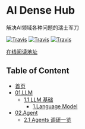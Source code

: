 # AI Dense Hub

解决AI领域各种问题的瑞士军刀


[![Travis](https://img.shields.io/badge/language-Java-blue.svg)]()
[![Travis](https://img.shields.io/badge/language-Python-red.svg)]()
[![Travis](https://img.shields.io/badge/language-Go-red.svg)]()

[在线阅读地址](https://blog.densehub.com)


## Table of Content

* [首页](/)
* [01.LLM](/01.大语言模型基础/)
  * [1.1 LLM 基础](/01.大语言模型基础/)
    * [1.Language Model](/01.大语言模型基础/1.语言模型/1.语言模型.md "1.语言模型")
* [02.Agent](/Agent/)
  * [2.1 Agents 调研一览](/Agent/agent_frameworks_overview.md "Agent frameworks overview")



